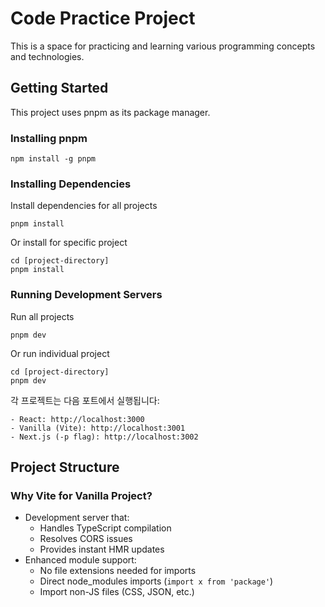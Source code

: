 # Code Practice Project

This is a space for practicing and learning various programming concepts and technologies.

## Getting Started

This project uses pnpm as its package manager.

### Installing pnpm

``` 
npm install -g pnpm
```	

### Installing Dependencies

Install dependencies for all projects

``` 
pnpm install 
```

Or install for specific project

``` 
cd [project-directory]
pnpm install
```

### Running Development Servers

Run all projects
```
pnpm dev
```

Or run individual project
```
cd [project-directory]
pnpm dev
```
각 프로젝트는 다음 포트에서 실행됩니다:

```
- React: http://localhost:3000
- Vanilla (Vite): http://localhost:3001
- Next.js (-p flag): http://localhost:3002
```

## Project Structure
### Why Vite for Vanilla Project?
- Development server that:
  - Handles TypeScript compilation
  - Resolves CORS issues
  - Provides instant HMR updates
- Enhanced module support:
  - No file extensions needed for imports
  - Direct node_modules imports (`import x from 'package'`)
  - Import non-JS files (CSS, JSON, etc.)